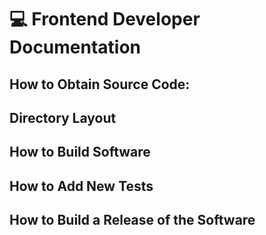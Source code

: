 # 💻 Frontend Developer Documentation

## How to Obtain Source Code:

## Directory Layout

## How to Build Software

## How to Add New Tests

## How to Build a Release of the Software
